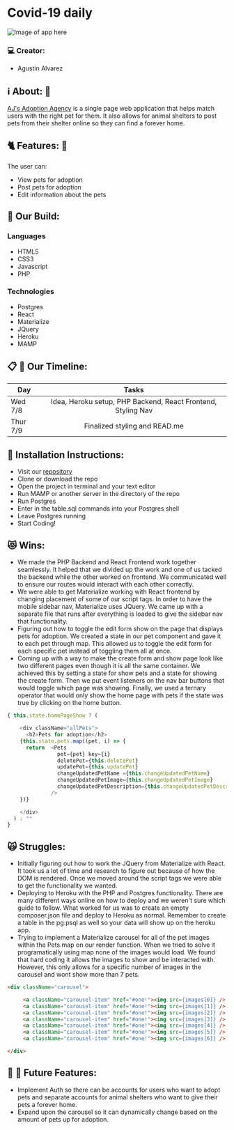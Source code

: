 # Covid-19 daily

![Image of app here](https:/)

### :computer: Creator:

- Agustin Alvarez

## :information_source: About: :speech_balloon:

[AJ's Adoption Agency](https://sheltered-springs-99330.herokuapp.com/) is a single page web application that helps match users with the right pet for them. It also allows for animal shelters to post pets from their shelter online so they can find a forever home.

## :cat2: Features: :dog:

The user can:
- View pets for adoption
- Post pets for adoption
- Edit information about the pets

## :floppy_disk: Our Build:
### Languages
- HTML5
- CSS3
- Javascript
- PHP
### Technologies
- Postgres
- React
- Materialize
- JQuery
- Heroku
- MAMP

## :clipboard: :calendar: Our Timeline:
| Day           | Tasks         |
| ------------- |:-------------:|
| Wed 7/8    | Idea, Heroku setup, PHP Backend, React Frontend, Styling Nav |
| Thur 7/9      | Finalized styling and READ.me      |

## :hatching_chick: Installation Instructions:
- Visit our [repository](https://github.com/gustylocuras/project_4)
- Clone or download the repo
- Open the project in terminal and your text editor
- Run MAMP or another server in the directory of the repo
- Run Postgres
- Enter in the table.sql commands into your Postgres shell
- Leave Postgres running
- Start Coding!

## :heart_eyes_cat: Wins:
- We made the PHP Backend and React Frontend work together seamlessly. It helped that we divided up the work and one of us tacked the backend while the other worked on frontend. We communicated well to ensure our routes would interact with each other correctly.
- We were able to get Materialize working with React frontend by changing placement of some of our script tags. In order to have the mobile sidebar nav, Materialize uses JQuery. We came up with a separate file that runs after everything is loaded to give the sidebar nav that functionality.
- Figuring out how to toggle the edit form show on the page that displays pets for adoption. We created a state in our pet component and gave it to each pet through map. This allowed us to toggle the edit form for each specific pet instead of toggling them all at once.
- Coming up with a way to make the create form and show page look like two different pages even though it is all the same container. We achieved this by setting a state for show pets and a state for showing the create form. Then we put event listeners on the nav bar buttons that would toggle which page was showing. Finally, we used a ternary operator that would only show the home page with pets if the state was true by clicking on the home button.

```Javascript
{ this.state.homePageShow ? (

    <div className="allPets">
      <h2>Pets for adoption</h2>
    {this.state.pets.map((pet, i) => {
      return  <Pets
                pet={pet} key={i}
                deletePet={this.deletePet}
                updatePet={this.updatePet}
                changeUpdatedPetName ={this.changeUpdatedPetName}
                changeUpdatedPetImage={this.changeUpdatedPetImage}
                changeUpdatedPetDescription={this.changeUpdatedPetDescription}
              />
    })}

    </div>
  ) : ""
}
```

## :scream_cat: Struggles:
- Initially figuring out how to work the JQuery from Materialize with React. It took us a lot of time and research to figure out because of how the DOM is rendered. Once we moved around the script tags we were able to get the functionality we wanted.
- Deploying to Heroku with the PHP and Postgres functionality. There are many different ways online on how to deploy and we weren't sure which guide to follow. What worked for us was to create an empty composer.json file and deploy to Heroku as normal. Remember to create a table in the pg:psql as well so your data will show up on the heroku app.
- Trying to implement a Materialize carousel for all of the pet images within the Pets.map on our render function. When we tried to solve it programatically using map none of the images would load. We found that hard coding it allows the images to show and be interacted with. However, this only allows for a specific number of images in the carousel and wont show more than 7 pets.

```HTML
<div className="carousel">

     <a className="carousel-item" href="#one!"><img src={images[0]} /> </a>
     <a className="carousel-item" href="#one!"><img src={images[1]} /> </a>
     <a className="carousel-item" href="#one!"><img src={images[2]} /> </a>
     <a className="carousel-item" href="#one!"><img src={images[3]} /> </a>
     <a className="carousel-item" href="#one!"><img src={images[4]} /> </a>
     <a className="carousel-item" href="#one!"><img src={images[5]} /> </a>
     <a className="carousel-item" href="#one!"><img src={images[6]} /> </a>

</div>
```

## :egg: :thought_balloon: Future Features:
- Implement Auth so there can be accounts for users who want to adopt pets and separate accounts for animal shelters who want to give their pets a forever home.
- Expand upon the carousel so it can dynamically change based on the amount of pets up for adoption.
